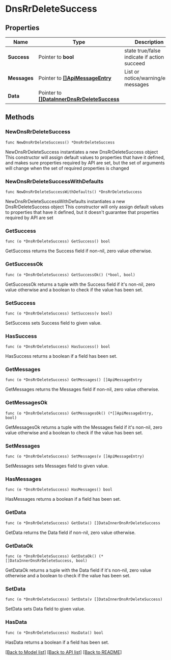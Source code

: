 # DnsRrDeleteSuccess

## Properties

Name | Type | Description | Notes
------------ | ------------- | ------------- | -------------
**Success** | Pointer to **bool** | state true/false indicate if action succeed | [optional] 
**Messages** | Pointer to [**[]ApiMessageEntry**](ApiMessageEntry.md) | List or notice/warning/error messages | [optional] 
**Data** | Pointer to [**[]DataInnerDnsRrDeleteSuccess**](DataInnerDnsRrDeleteSuccess.md) |  | [optional] 

## Methods

### NewDnsRrDeleteSuccess

`func NewDnsRrDeleteSuccess() *DnsRrDeleteSuccess`

NewDnsRrDeleteSuccess instantiates a new DnsRrDeleteSuccess object
This constructor will assign default values to properties that have it defined,
and makes sure properties required by API are set, but the set of arguments
will change when the set of required properties is changed

### NewDnsRrDeleteSuccessWithDefaults

`func NewDnsRrDeleteSuccessWithDefaults() *DnsRrDeleteSuccess`

NewDnsRrDeleteSuccessWithDefaults instantiates a new DnsRrDeleteSuccess object
This constructor will only assign default values to properties that have it defined,
but it doesn't guarantee that properties required by API are set

### GetSuccess

`func (o *DnsRrDeleteSuccess) GetSuccess() bool`

GetSuccess returns the Success field if non-nil, zero value otherwise.

### GetSuccessOk

`func (o *DnsRrDeleteSuccess) GetSuccessOk() (*bool, bool)`

GetSuccessOk returns a tuple with the Success field if it's non-nil, zero value otherwise
and a boolean to check if the value has been set.

### SetSuccess

`func (o *DnsRrDeleteSuccess) SetSuccess(v bool)`

SetSuccess sets Success field to given value.

### HasSuccess

`func (o *DnsRrDeleteSuccess) HasSuccess() bool`

HasSuccess returns a boolean if a field has been set.

### GetMessages

`func (o *DnsRrDeleteSuccess) GetMessages() []ApiMessageEntry`

GetMessages returns the Messages field if non-nil, zero value otherwise.

### GetMessagesOk

`func (o *DnsRrDeleteSuccess) GetMessagesOk() (*[]ApiMessageEntry, bool)`

GetMessagesOk returns a tuple with the Messages field if it's non-nil, zero value otherwise
and a boolean to check if the value has been set.

### SetMessages

`func (o *DnsRrDeleteSuccess) SetMessages(v []ApiMessageEntry)`

SetMessages sets Messages field to given value.

### HasMessages

`func (o *DnsRrDeleteSuccess) HasMessages() bool`

HasMessages returns a boolean if a field has been set.

### GetData

`func (o *DnsRrDeleteSuccess) GetData() []DataInnerDnsRrDeleteSuccess`

GetData returns the Data field if non-nil, zero value otherwise.

### GetDataOk

`func (o *DnsRrDeleteSuccess) GetDataOk() (*[]DataInnerDnsRrDeleteSuccess, bool)`

GetDataOk returns a tuple with the Data field if it's non-nil, zero value otherwise
and a boolean to check if the value has been set.

### SetData

`func (o *DnsRrDeleteSuccess) SetData(v []DataInnerDnsRrDeleteSuccess)`

SetData sets Data field to given value.

### HasData

`func (o *DnsRrDeleteSuccess) HasData() bool`

HasData returns a boolean if a field has been set.


[[Back to Model list]](../README.md#documentation-for-models) [[Back to API list]](../README.md#documentation-for-api-endpoints) [[Back to README]](../README.md)


